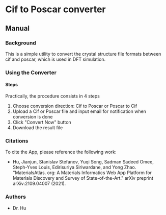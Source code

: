 
# Cif to Poscar converter

## Manual

### Background

This is a simple utility to convert the crystal structure file formats between cif and poscar, which is used in DFT simulation.

### Using the Converter

#### Steps

Practically, the procedure consists in 4 steps

1. Choose conversion direction: Cif to Poscar or Poscar to Cif
2. Upload a Cif or Poscar file and input email for notification when conversion is done
3. Click "Convert Now" button
4. Download the result file


### Citations

To cite the App, please reference the following work:

- Hu, Jianjun, Stanislav Stefanov, Yuqi Song, Sadman Sadeed Omee, Steph-Yves Louis, Edirisuriya Siriwardane, and Yong Zhao. "MaterialsAtlas. org: A Materials Informatics Web App Platform for Materials Discovery and Survey of State-of-the-Art." arXiv preprint arXiv:2109.04007 (2021).


### Authors

- Dr. Hu
